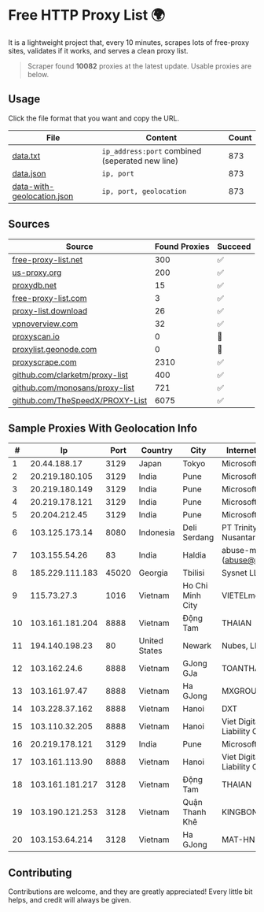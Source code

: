 
# Free HTTP Proxy List 🌍

It is a lightweight project that, every 10 minutes, scrapes lots of free-proxy sites, validates if it works, and serves a clean proxy list.


> Scraper found **10082** proxies at the latest update. Usable proxies are below.

## Usage

Click the file format that you want and copy the URL.


|File|Content|Count|
|----|-------|-----|
|[data.txt](https://raw.githubusercontent.com/themiralay/Proxy-List-World/master/data.txt)|`ip_address:port` combined (seperated new line)|873|
|[data.json](https://raw.githubusercontent.com/themiralay/Proxy-List-World/master/data.json)|`ip, port`|873|
|[data-with-geolocation.json](https://raw.githubusercontent.com/themiralay/Proxy-List-World/master/data-with-geolocation.json)|`ip, port, geolocation`|873|

## Sources

|Source|Found Proxies|Succeed|
|------|-------------|-------|
|[free-proxy-list.net](https://free-proxy-list.net)|300|✅|
|[us-proxy.org](https://www.us-proxy.org)|200|✅|
|[proxydb.net](http://proxydb.net)|15|✅|
|[free-proxy-list.com](https://free-proxy-list.com/?page=&port=&type%5B%5D=http&type%5B%5D=https&up_time=0&search=Search)|3|✅|
|[proxy-list.download](https://www.proxy-list.download/HTTP)|26|✅|
|[vpnoverview.com](https://vpnoverview.com/privacy/anonymous-browsing/free-proxy-servers)|32|✅|
|[proxyscan.io](https://www.proxyscan.io)|0|🚫|
|[proxylist.geonode.com](https://proxylist.geonode.com/api/proxy-list?limit=300&page=1&sort_by=lastChecked&sort_type=desc&protocols=http,https)|0|🚫|
|[proxyscrape.com](https://api.proxyscrape.com/v2/?request=displayproxies&protocol=http&timeout=10000&country=all&ssl=all&anonymity=all)|2310|✅|
|[github.com/clarketm/proxy-list](https://raw.githubusercontent.com/clarketm/proxy-list/master/proxy-list-raw.txt)|400|✅|
|[github.com/monosans/proxy-list](https://raw.githubusercontent.com/monosans/proxy-list/main/proxies/http.txt)|721|✅|
|[github.com/TheSpeedX/PROXY-List](https://raw.githubusercontent.com/TheSpeedX/PROXY-List/master/http.txt)|6075|✅|


## Sample Proxies With Geolocation Info

|#|Ip|Port|Country|City|Internet Service Provider|
|-|--|----|-------|----|-------------------------|
|1|20.44.188.17|3129|Japan|Tokyo|Microsoft Corporation|
|2|20.219.180.105|3129|India|Pune|Microsoft Corporation|
|3|20.219.180.149|3129|India|Pune|Microsoft Corporation|
|4|20.219.178.121|3129|India|Pune|Microsoft Corporation|
|5|20.204.212.45|3129|India|Pune|Microsoft Corporation|
|6|103.125.173.14|8080|Indonesia|Deli Serdang|PT Trinity Teknologi Nusantara|
|7|103.155.54.26|83|India|Haldia|abuse-mailbox: (abuse@pegasuswave.com)|
|8|185.229.111.183|45020|Georgia|Tbilisi|Sysnet LLC|
|9|115.73.27.3|1016|Vietnam|Ho Chi Minh City|VIETELmetro|
|10|103.161.181.204|8888|Vietnam|Động Tam|THAIAN|
|11|194.140.198.23|80|United States|Newark|Nubes, LLC|
|12|103.162.24.6|8888|Vietnam|GJong GJa|TOANTHANGSTECH|
|13|103.161.97.47|8888|Vietnam|Ha GJong|MXGROUP|
|14|103.228.37.162|8888|Vietnam|Hanoi|DXT|
|15|103.110.32.205|8888|Vietnam|Hanoi|Viet Digital Technology Liability Company|
|16|20.219.178.121|3129|India|Pune|Microsoft Corporation|
|17|103.161.113.90|8888|Vietnam|Hanoi|Viet Digital Technology Liability Company|
|18|103.161.181.217|3128|Vietnam|Động Tam|THAIAN|
|19|103.190.121.253|3128|Vietnam|Quận Thanh Khê|KINGBOND|
|20|103.153.64.214|3128|Vietnam|Ha GJong|MAT-HN|



## Contributing

Contributions are welcome, and they are greatly appreciated! Every
little bit helps, and credit will always be given.

